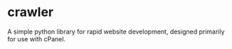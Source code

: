 # crawler
A simple python library for rapid website development, designed primarily for use with cPanel.
